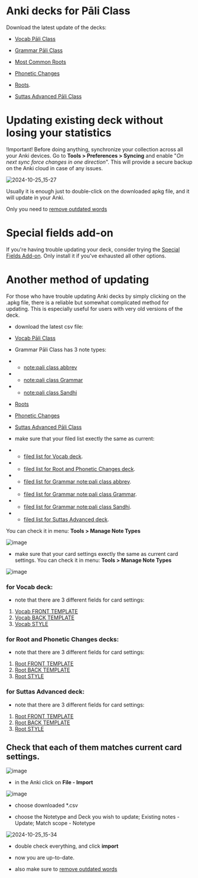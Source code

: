 # Anki decks for Pāli Class

Download the latest update of the decks:

- [Vocab Pāli Class](https://github.com/sasanarakkha/study-tools/releases/latest/download/vocab-pali-class.apkg)

- [Grammar Pāli Class](https://github.com/sasanarakkha/study-tools/releases/latest/download/grammar-pali-class.apkg)

- [Most Common Roots](https://github.com/sasanarakkha/study-tools/releases/latest/download/common-roots-pali-class.apkg)

- [Phonetic Changes](https://github.com/sasanarakkha/study-tools/releases/latest/download/phonetic-pali-class.apkg)

- [Roots](https://github.com/sasanarakkha/study-tools/releases/latest/download/roots-pali-class.apkg).

- [Suttas Advanced Pāli Class](https://github.com/sasanarakkha/study-tools/releases/latest/download/suttas-advanced-pali-class.apkg)


# Updating existing deck without losing your statistics

!Important! Before doing anything, synchronize your collection across all your Anki devices. Go to **Tools > Preferences > Syncing** and enable "*On next sync force changes in one direction*". This will provide a secure backup on the Anki cloud in case of any issues.

![2024-10-25_15-27](https://github.com/user-attachments/assets/585a6c1d-6353-4b2f-a95f-7f18f29cfe5e)

Usually it is enough just to double-click on the downloaded apkg file, and it will update in your Anki. 

Only you need to [remove outdated words](https://sasanarakkha.github.io/study-tools/anki-decks/test.html)

# Special fields add-on

If you're having trouble updating your deck, consider trying the [Special Fields Add-on](https://sasanarakkha.github.io/study-tools/anki-decks/special-fields.html). Only install it if you've exhausted all other options.

# Another method of updating

For those who have trouble updating Anki decks by simply clicking on the .apkg file, there is a reliable but somewhat complicated method for updating. This is especially useful for users with very old versions of the deck.

- download the latest csv file:

- [Vocab Pāli Class](https://github.com/sasanarakkha/study-tools/releases/latest/download/vocab-pali-class.csv)

- Grammar Pāli Class has 3 note types:

- - [note:pali class abbrev](https://github.com/sasanarakkha/study-tools/releases/latest/download/grammar-pali-class-abbr.csv)

- - [note:pali class Grammar](https://github.com/sasanarakkha/study-tools/releases/latest/download/grammar-pali-class-gramm.csv)

- - [note:pali class Sandhi](https://github.com/sasanarakkha/study-tools/releases/latest/download/grammar-pali-class-sandhi.csv)

- [Roots](https://github.com/sasanarakkha/study-tools/releases/latest/download/roots-pali-class.csv)

- [Phonetic Changes](https://github.com/sasanarakkha/study-tools/releases/latest/download/phonetic-pali-class.csv)

- [Suttas Advanced Pāli Class](https://github.com/sasanarakkha/study-tools/releases/latest/download/suttas-advanced-pali-class.csv)

- make sure that your filed list exectly the same as current:

- - [filed list for Vocab deck](https://github.com/sasanarakkha/study-tools/blob/main/anki-style/field-list-vocab-class.txt). 

- - [filed list for Root and Phonetic Changes deck](https://github.com/sasanarakkha/study-tools/blob/main/anki-style/field-list-roots-class.txt).

- - [filed list for Grammar note:pali class abbrev](https://github.com/sasanarakkha/study-tools/blob/main/anki-style/field-list-grammar-abbr.txt).

- - [filed list for Grammar note:pali class Grammar](https://github.com/sasanarakkha/study-tools/blob/main/anki-style/field-list-grammar-gramm.txt).

- - [filed list for Grammar note:pali class Sandhi](https://github.com/sasanarakkha/study-tools/blob/main/anki-style/field-list-grammar-sandhi.txt).

- - [filed list for Suttas Advanced deck](https://github.com/sasanarakkha/study-tools/blob/main/anki-style/field-list-suttas-class.txt). 

You can check it in menu: **Tools > Manage Note Types**

![image](https://user-images.githubusercontent.com/39419221/187018978-aa198754-bf2d-49c1-a470-1d3a80ea8acb.png)

- make sure that your card settings exectly the same as current card settings. You can check it in menu: **Tools > Manage Note Types**

![image](https://user-images.githubusercontent.com/39419221/187018990-f0ce18f6-d36f-434b-a19c-cb5f54f5ffe3.png)

### for Vocab deck:

- note that there are 3 different fields for card settings: 
1. [Vocab FRONT TEMPLATE](https://github.com/sasanarakkha/study-tools/blob/main/anki-style/class-front.txt)
2. [Vocab BACK TEMPLATE](https://github.com/sasanarakkha/study-tools/blob/main/anki-style/class-back.txt)
3. [Vocab STYLE](https://github.com/sasanarakkha/study-tools/blob/main/anki-style/styling.txt) 


### for Root and Phonetic Changes decks:
- note that there are 3 different fields for card settings: 
1. [Root FRONT TEMPLATE](https://github.com/sasanarakkha/study-tools/blob/main/anki-style/roots-front.txt)
2. [Root BACK TEMPLATE](https://github.com/sasanarakkha/study-tools/blob/main/anki-style/roots-back.txt)
3. [Root STYLE](https://github.com/sasanarakkha/study-tools/blob/main/anki-style/styling.txt) 

### for Suttas Advanced deck:
- note that there are 3 different fields for card settings: 
1. [Root FRONT TEMPLATE](https://github.com/sasanarakkha/study-tools/blob/main/anki-style/suttas-front.txt)
2. [Root BACK TEMPLATE](https://github.com/sasanarakkha/study-tools/blob/main/anki-style/suttas-back.txt)
3. [Root STYLE](https://github.com/sasanarakkha/study-tools/blob/main/anki-style/styling.txt)

Check that each of them matches current card settings.
- 
![image](https://user-images.githubusercontent.com/39419221/205493920-854a4da9-1e37-4a17-8a11-12dcceea3754.png)

- in the Anki click on **File - Import**

![image](https://user-images.githubusercontent.com/39419221/187018280-c295e071-c130-4f42-8518-a3a5e0326124.png)

- choose downloaded *.csv

- choose the Notetype and Deck you wish to update; Existing notes - Update; Match scope - Notetype

![2024-10-25_15-34](https://github.com/user-attachments/assets/e7d778be-d836-47f2-939d-ed54a704a4fd)

- double check everything, and click **import**

- now you are up-to-date.

- also make sure to [remove outdated words](https://sasanarakkha.github.io/study-tools/anki-decks/test.html)





